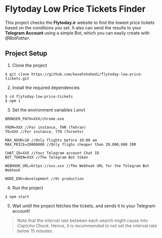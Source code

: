 # Flytoday Low Price Tickets Finder
This project checks the **Flytoday.ir** website to find the lowest price tickets based on the conditions you set. It also can send the results to your **Telegram Account** using a simple Bot, which you can easily create with *@BotFather*.

## Project Setup
1. Clone the project
```
$ git clone https://github.com/kavehshahedi/flytoday-low-price-tickets.git
```
2. Install the required dependencies
```
$ cd flytoday-low-price-tickets
$ npm i
```
3. Set the environment variables (*.env*)
```
BROWSER_PATH=XXX/chrome.exe

FROM=XXX //For instance, THR (Tehran)
TO=XXX //For instance, YTO (Toronto)

MAX_HOUR=10 //Only flights before 10:00 am
MAX_PRICE=20000000 //Only flighs cheaper than 20,000,000 IRR

CHAT_ID=XXX //Your Telegram account Chat ID
BOT_TOKEN=XXX //The Telegram Bot token

WEBHOOK_URL=https://xxx.xxx //The Webhook URL for the Telegram Bot Webhook

NODE_ENV=development //Or production
```
4. Run the project
```
$ npm start
```
5. Wait untill the project fetches the tickets, and sends it to your Telegram account!

>Note that the interval rate between each search might cause into *Captcha Check*. Hence, it is recommended to not set the interval rate below 15 minutes.